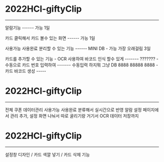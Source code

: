 # 2022HCI-giftyClip
-------------------------------------------------------------------------------------------------

알람기능 ------ 가능 1일

카드 클릭해서 카드 볼수 있는 화면  ------ 가능 1일

사용가능 사용완료 분리할 수 있는 기능  ------ MINI DB - 가능 가장 오래걸림 3일

카드를 추가할 수 있는 기능
	- OCR 사용하여 바코드 인식 할수 있게 ------- ???????
	- 수동으로 카드 번호 입력하여 ------- 수동입력 하지뭐 그냥 DB 8888 88888 8888 
	- 카드 바코드 생성 -----  
	
# 2022HCI-giftyClip
-------------------------------------------------------------------------------------------------

전체 쿠폰 데이터관리 사용가능 사용완료 분류해서 실시간으로 반영
알람 설정 페이지에서 관리
추가, 설정 화면 나눠서 따로 굴리기랑 거기서 OCR 데이터 저장까지

# 2022HCI-giftyClip
-------------------------------------------------------------------------------------------------
설정창 디자인 / 카드 색깔 넣기 / 카드 삭제 기능

